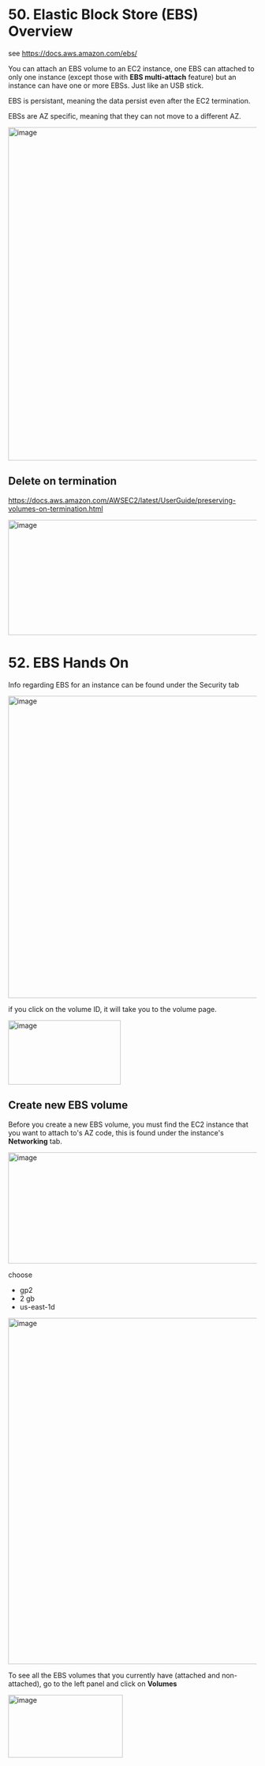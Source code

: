 # 50. Elastic Block Store (EBS) Overview

see https://docs.aws.amazon.com/ebs/

You can attach an EBS volume to an EC2 instance, one EBS can attached to only one instance (except those with **EBS multi-attach** feature) but an instance can have one or more EBSs. Just like an USB stick.

EBS is persistant, meaning the data persist even after the EC2 termination.

EBSs are AZ specific, meaning that they can not move to a different AZ.

<img width="565" height="674" alt="image" src="https://github.com/user-attachments/assets/c809445c-14ee-4831-b481-3955fe68e681" />


## Delete on termination

https://docs.aws.amazon.com/AWSEC2/latest/UserGuide/preserving-volumes-on-termination.html

<img width="1198" height="233" alt="image" src="https://github.com/user-attachments/assets/52a63bfd-df2c-4e18-90c3-fdba004e53a2" />

# 52. EBS Hands On

Info regarding EBS for an instance can be found under the Security tab

<img width="1400" height="611" alt="image" src="https://github.com/user-attachments/assets/771cb1b8-41cf-42e3-b1d9-b82cb0de04d8" />

if you click on the volume ID, it will take you to the volume page. 

<img width="228" height="130" alt="image" src="https://github.com/user-attachments/assets/0639b829-3749-4cb9-8000-468d55738459" />


## Create new EBS volume

Before you create a new EBS volume, you must find the EC2 instance that you want to attach to's AZ code, this is found under the instance's **Networking** tab.

<img width="1262" height="225" alt="image" src="https://github.com/user-attachments/assets/21525eb6-7f3f-4d98-92d0-6d3c24916d80" />

choose
* gp2
* 2 gb
* us-east-1d

<img width="865" height="700" alt="image" src="https://github.com/user-attachments/assets/1be7c5e7-64f3-4dc2-8f18-56bd8ca48689" />

To see all the EBS volumes that you currently have (attached and non-attached), go to the left panel and click on **Volumes**

<img width="232" height="127" alt="image" src="https://github.com/user-attachments/assets/d5f5415f-a1d1-4440-9e89-be385f7351fd" />






























